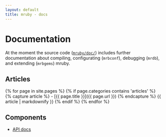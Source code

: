 ```yaml
---
layout: default
title: mruby - docs
---
```


# Documentation

At the moment the source code ([`mruby/doc/`][mruby-doc]) includes further
documentation about compiling, configurating (`mrbconf`), debugging (`mrdb`),
and extending (`mrbgems`) mruby.

[mruby-doc]: https://github.com/mruby/mruby/tree/master/doc

## Articles

<div>
{% for page in site.pages %}
  {% if page.categories contains 'articles' %}
    {% capture article %} - [{{ page.title }}]({{ page.url }}) {% endcapture %}
    {{ article  | markdownify }}
  {% endif %}
{% endfor %}
</div>

## Components

- [API docs](api)
